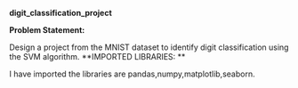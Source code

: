 **digit_classification_project**

**Problem Statement:** 

Design a project from the MNIST dataset to identify digit classification using the SVM algorithm. 
**IMPORTED LIBRARIES: **

I have imported the libraries are pandas,numpy,matplotlib,seaborn.

